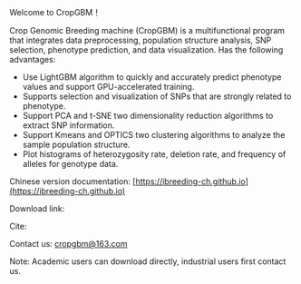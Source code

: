 Welcome to CropGBM！

Crop Genomic Breeding machine (CropGBM) is a multifunctional program that integrates data preprocessing, population structure analysis, SNP selection, phenotype prediction, and data visualization. Has the following advantages:

* Use LightGBM algorithm to quickly and accurately predict phenotype values and support GPU-accelerated training.
* Supports selection and visualization of SNPs that are strongly related to phenotype.
* Support PCA and t-SNE two dimensionality reduction algorithms to extract SNP information.
* Support Kmeans and OPTICS two clustering algorithms to analyze the sample population structure.
* Plot histograms of heterozygosity rate, deletion rate, and frequency of alleles for genotype data.

Chinese version documentation: [https://ibreeding-ch.github.io](https://ibreeding-ch.github.io)

Download link:

Cite:

Contact us: cropgbm@163.com

Note: Academic users can download directly, industrial users first contact us.